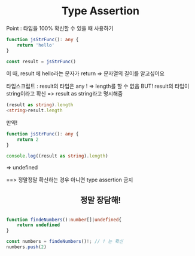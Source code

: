 <h1 align="center">
Type Assertion</h1>

Point : 타입을 100% 확신할 수 있을 때 사용하기

```ts
function jsStrFunc(): any {
    return 'hello'
}

const result = jsStrFunc()
```

이 때, result 에 hello라는 문자가 return => 문자열의 길이를 알고싶어요

타입스크립트 : result의 타입은 any ! => length를 할 수 없음
BUT! result의 타입이 string이라고 확신 => result as string라고 명시해줌


```ts
(result as string).length
<string>result.length
```

만약! 
```ts
function jsStrFunc(): any {
    return 2
}

console.log((result as string).length)
```
=> undefined

==> 정말정말 확신하는 경우 아니면 type assertion 금지

<h2 align="center">
정말 장담해!</h2>

```ts

function findeNumbers():number[]|undefined{
    return undefined
}

const numbers = findeNumbers()!; // ! 는 확신
numbers.push(2)
```

